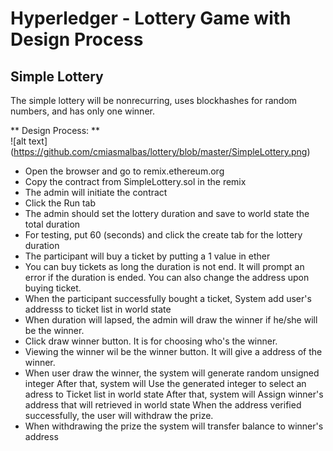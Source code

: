 # Hyperledger - Lottery Game with Design Process <br>

## Simple Lottery
The simple lottery will be nonrecurring, uses blockhashes for random numbers, and has only one winner. <br>

** Design Process: ** <br>
![alt text] (https://github.com/cmiasmalbas/lottery/blob/master/SimpleLottery.png)

+ Open the browser and go to remix.ethereum.org 
+ Copy the contract from SimpleLottery.sol in the remix
+ The admin will initiate the contract
+ Click the Run tab
+ The admin should set the lottery duration and save to world state the total duration
+ For testing, put 60 (seconds) and click the create tab for the lottery duration
+ The participant will buy a ticket by putting a 1 value in ether 
+ You can buy tickets as long the duration is not end. It will prompt an error if the duration is ended. You can also change the address upon buying ticket.
+ When the participant successfully bought a ticket, System add user's addresss to ticket list in world state
+ When duration will lapsed, the admin will draw the winner if he/she will be the winner.
+ Click draw winner button. It is for choosing who's the winner.
+ Viewing the winner wil be the winner button. It will give a address of the winner.
+ When user draw the winner, the system will generate random unsigned integer
After that, system will Use the generated integer to select an adress to Ticket list in world state
After that, system will Assign winner's address that will retrieved in world state
When the address verified successfully, the user will withdraw the prize.
+ When withdrawing the prize the system will transfer balance to winner's address
